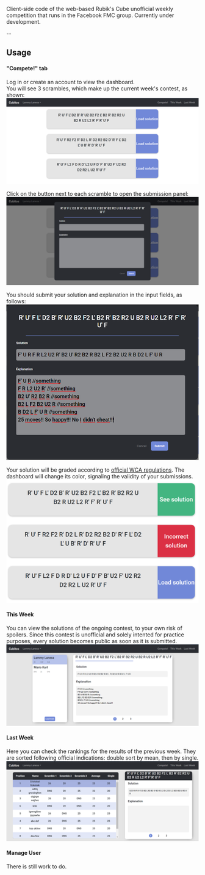 Client-side code of the web-based Rubik's Cube unofficial weekly competition that runs in the Facebook FMC group. Currently under development.

--

## Usage

#### "Compete!" tab

Log in or create an account to view the dashboard.  
You will see 3 scrambles, which make up the current week's contest, as shown:  
![dashboard](screenshots/dashboard.png)

Click on the button next to each scramble to open the submission panel:  
![scramble panel](screenshots/scramble-panel.PNG)

You should submit your solution and explanation in the input fields, as follows:  
![submission example](screenshots/scramble-panel-text.PNG)

Your solution will be graded according to [official WCA regulations](https://www.worldcubeassociation.org/regulations/#article-E-fewest-moves). The dashboard will change its color, signaling the validity of your submissions.  
![example of colors](screenshots/dashboard-states.PNG)

#### This Week

You can view the solutions of the ongoing contest, to your own risk of spoilers. Since this contest is unofficial and solely intented for practice purposes, every solution becomes public as soon as it is submitted.  
![this week view](screenshots/thisweek.PNG)

#### Last Week

Here you can check the rankings for the results of the previous week. They are sorted following official indications: double sort by mean, then by single.  
![last week view](screenshots/lastweek.png)

#### Manage User

There is still work to do.
